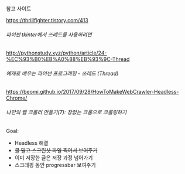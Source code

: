 참고 사이트

https://thrillfighter.tistory.com/413
###### 파이썬 tkinter에서 쓰레드를 사용하려면

http://pythonstudy.xyz/python/article/24-%EC%93%B0%EB%A0%88%EB%93%9C-Thread
###### 예제로 배우는 파이썬 프로그래밍 - 쓰레드 (Thread)

https://beomi.github.io/2017/09/28/HowToMakeWebCrawler-Headless-Chrome/
###### 나만의 웹 크롤러 만들기(7): 창없는 크롬으로 크롤링하기

Goal:
- Headless 해결
- ~~글 말고 스크린샷 파일 찍어서 보여주기~~
- 이미 저장한 글은 저장 과정 넘어가기
- 스크래핑 동안 progressbar 보여주기